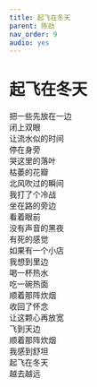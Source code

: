 ```yaml
---
title: 起飞在冬天
parent: 陈劲
nav_order: 9
audio: yes
---
```


# 起飞在冬天

把一些先放在一边  
闭上双眼  
让流水似的时间  
停在身旁  
哭这里的落叶  
枯萎的花瓣  
北风吹过的瞬间  
我打了个冷战  
坐在路的旁边  
看着眼前  
没有声音的黑夜  
有死的感觉  
如果有一个小店  
我想到里边  
喝一杯热水  
吃一碗热面  
顺着那阵炊烟  
收回了怀念  
让这颗心再放宽  
飞到天边  
顺着那阵炊烟  
我感到舒坦  
起飞在冬天  
越去越远